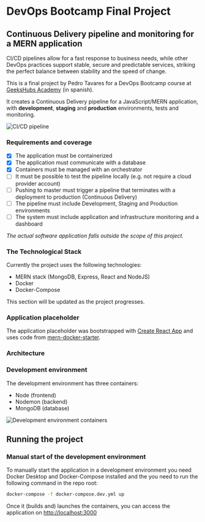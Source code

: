 # DevOps Bootcamp Final Project

## Continuous Delivery pipeline and monitoring for a MERN application

CI/CD pipelines allow for a fast response to business needs, while other DevOps practices support stable, secure and predictable services, striking the perfect balance  between stability and the speed of change.

This is a final project by Pedro Tavares for a DevOps Bootcamp course at [GeeksHubs Academy](https://geekshubsacademy.com/) (in spanish).

It creates a Continuous Delivery pipeline for a JavaScript/MERN application, with **development**, **staging** and **production** environments, tests and monitoring.

![CI/CD pipeline](https://raw.githubusercontent.com/ptavaressilva/final_devops_project/master/img/pipeline.png) 

### Requirements and coverage

- [x] The application must be containerized
- [x] The application must communicate with a database
- [x] Containers must be managed with an orchestrator
- [ ] It must be possible to test the pipeline locally (e.g. not require a cloud provider account)
- [ ] Pushing to master must trigger a pipeline that terminates with a deployment to production (Continuous Delivery)
- [ ] The pipeline must include Development, Staging and Production environments
- [ ] The system must include application and infrastructure monitoring and a dashboard

*The actual software application falls outside the scope of this project.*

### The Technological Stack

Currently the project uses the following technologies:

- MERN stack (MongoDB, Express, React and NodeJS)
- Docker
- Docker-Compose

This section will be updated as the project progresses.

### Application placeholder

The application placeholder was bootstrapped with [Create React App](https://github.com/facebook/create-react-app) and uses code from [mern-docker-starter](https://github.com/joshdcuneo/mern-docker-starter.git).

### Architecture

### Development environment

The development environment has three containers:

- Node (frontend)
- Nodemon (backend)
- MongoDB (database)

![Development environment containers](https://raw.githubusercontent.com/ptavaressilva/final_devops_project/master/img/dev.png)

## Running the project

### Manual start of the development environment

To manually start the application in a development environment you need Docker Desktop and Docker-Compose installed and the you need to run the following command in the repo root:

```bash
docker-compose -f docker-compose.dev.yml up
```

Once it (builds and) launches the containers, you can access the application on [http://localhost:3000](http://localhost:3000)

